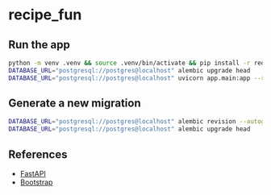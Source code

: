 # recipe_fun

## Run the app
    
```bash
python -m venv .venv && source .venv/bin/activate && pip install -r requirements.txt
DATABASE_URL="postgresql://postgres@localhost" alembic upgrade head
DATABASE_URL="postgresql://postgres@localhost" uvicorn app.main:app --reload
```

## Generate a new migration

```bash
DATABASE_URL="postgresql://postgres@localhost" alembic revision --autogenerate -m "comment"
DATABASE_URL="postgresql://postgres@localhost" alembic upgrade head
```


## References

- [FastAPI](https://fastapi.tiangolo.com/)
- [Bootstrap](https://getbootstrap.com/)
